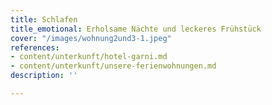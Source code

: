 ```yaml
---
title: Schlafen
title_emotional: Erholsame Nächte und leckeres Frühstück
cover: "/images/wohnung2und3-1.jpeg"
references:
- content/unterkunft/hotel-garni.md
- content/unterkunft/unsere-ferienwohnungen.md
description: ''

---
```

